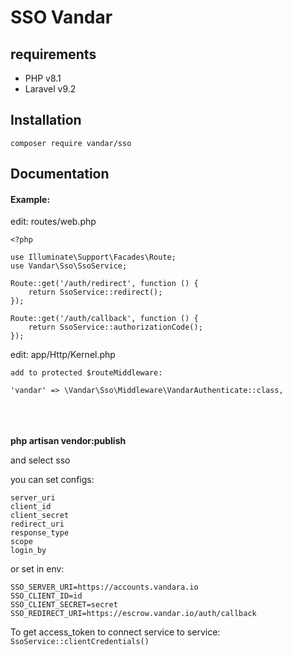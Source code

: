 # <p>SSO Vandar</p>

## requirements

- PHP v8.1
- Laravel v9.2

## Installation
```
composer require vandar/sso
```

## Documentation
<h4>Example:</h4>
<p>edit: routes/web.php</p>

```
<?php

use Illuminate\Support\Facades\Route;
use Vandar\Sso\SsoService;

Route::get('/auth/redirect', function () {
    return SsoService::redirect();
});

Route::get('/auth/callback', function () {
    return SsoService::authorizationCode();
});
```

<p>edit: app/Http/Kernel.php</p>

```
add to protected $routeMiddleware:

'vandar' => \Vandar\Sso\Middleware\VandarAuthenticate::class,

```
<br />
<br />
<br />
<strong>php artisan vendor:publish </strong>
<p>and select sso </p>
<p>you can set configs:</p>

```
server_uri
client_id
client_secret
redirect_uri
response_type
scope
login_by
```

<p>or set in env:</p>

```
SSO_SERVER_URI=https://accounts.vandara.io
SSO_CLIENT_ID=id
SSO_CLIENT_SECRET=secret
SSO_REDIRECT_URI=https://escrow.vandar.io/auth/callback
```


To get access_token to connect service to service: ``` SsoService::clientCredentials()``` 